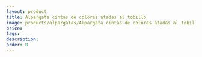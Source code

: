 ```yaml
---
layout: product
title: Alpargata cintas de colores atadas al tobillo
image: products/alpargatas/Alpargata cintas de colores atadas al tobillo.jpeg
price: 
tags: 
description: 
order: 0
---
```

